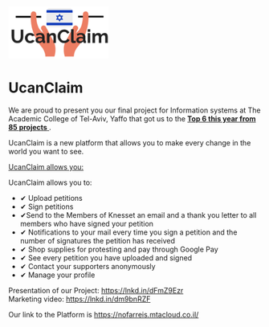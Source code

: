 <picture><img width="200" src="common\UcanClaim.png"></picture>
# UcanClaim
We are proud to present you our final project for Information systems at The Academic College of Tel-Aviv, Yaffo that got us to the <ins> **Top 6 this year from 85 projects** </ins>.

UcanClaim is a new platform that allows you to make every change in the world you want to see.

<ins>UcanClaim allows you:</ins>

UcanClaim allows you to:
- ✔ Upload petitions 
- ✔ Sign petitions
- ✔Send to the Members of Knesset an email and a thank you letter to all members who have signed your petition
- ✔ Notifications to your mail every time you sign a petition and the number of signatures the petition has received
- ✔ Shop supplies for protesting and pay through Google Pay
- ✔ See every petition you have uploaded and signed
- ✔ Contact your supporters anonymously
- ✔ Manage your profile

Presentation of our Project: https://lnkd.in/dFmZ9Ezr <br>
Marketing video: https://lnkd.in/dm9bnRZF<br>

Our link to the Platform is  https://nofarreis.mtacloud.co.il/
